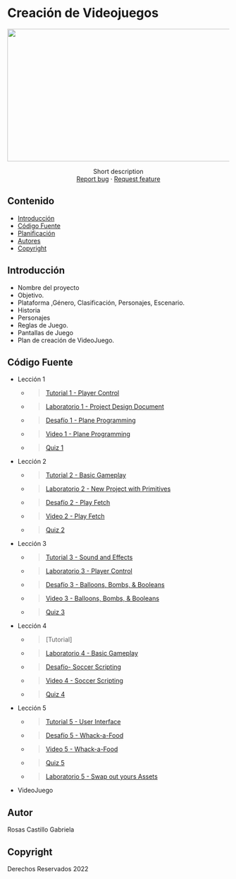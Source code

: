 # Creación de Videojuegos
<p align="center">
    <img src="https://user-images.githubusercontent.com/8560750/195950148-0c0df38e-5f96-45ae-87c3-6922738c612d.jpg" alt="Logo" width=1200 height=300>

  <p align="center">
    Short description
    <br>
    <a href="https://reponame/issues/new?template=bug.md">Report bug</a>
    ·
    <a href="https://reponame/issues/new?template=feature.md&labels=feature">Request feature</a>
  </p>
</p>


## Contenido

- [Introducción](#introducción)
- [Código Fuente](#código-fuente)
- [Planificación](#planificación)
- [Autores](#autores)
- [Copyright](#copyright)


## Introducción

- Nombre del proyecto
- Objetivo.
- Plataforma ,Género, Clasificación, Personajes, Escenario.
- Historia
- Personajes
- Reglas de Juego.
- Pantallas de Juego
- Plan de creación de VideoJuego.

## Código Fuente

* Lección 1
  * > [Tutorial 1 - Player Control ](https://github.com/Unity-UNTG-Videojuegos/Leccion1/tree/main/Assets)
  * > [Laboratorio 1 - Project Design Document ](https://github.com/Unity-UNTG-Videojuegos/Leccion1_Laboratorio/blob/main/Project%20Design%20Doc%20%5BWORD%5D.docx)
  * > [Desafío 1 - Plane Programming ](https://github.com/Unity-UNTG-Videojuegos/Leccion1_Challenge/tree/main/Assets)
  * > [Video 1 - Plane Programming](https://drive.google.com/drive/folders/1ZmzsdH8ncxBwUHkIaedVL7_VGftZHO97)
  * > [Quiz 1](https://drive.google.com/drive/folders/1ZmzsdH8ncxBwUHkIaedVL7_VGftZHO97)
* Lección 2
  * > [Tutorial 2 - Basic Gameplay](https://github.com/Unity-UNTG-Videojuegos/Leccion2/tree/main/Assets3)
  * > [Laboratorio 2 - New Project with Primitives](https://github.com/Unity-UNTG-Videojuegos/Leccion2_Laboratorio-/tree/main/Assets)
  * > [Desafío 2 - Play Fetch](https://github.com/Unity-UNTG-Videojuegos/Leccion2_Challenge/tree/main/Assets)
  * > [Video 2 - Play Fetch ](https://drive.google.com/drive/folders/1ZmzsdH8ncxBwUHkIaedVL7_VGftZHO97)
  * > [Quiz 2](https://drive.google.com/drive/folders/1ZmzsdH8ncxBwUHkIaedVL7_VGftZHO97)
* Lección 3
  * > [Tutorial 3 - Sound and Effects](https://github.com/Desarrollo-de-videojuegos-9/Leccion3_U2/tree/main/Interface_Leccion3)
  * > [Laboratorio 3 - Player Control](https://github.com/Desarrollo-de-videojuegos-9/Laboratorio3_U2/tree/main/Laboratorio)
  * > [Desafío 3 - Balloons, Bombs, & Booleans](https://github.com/Desarrollo-de-videojuegos-9/Challenge3_U2/tree/main/Interface_Challenge_3)
  * > [Video 3 - Balloons, Bombs, & Booleans](https://drive.google.com/file/d/1ftCgKBpSsHzFkITvioaH2SfL0-BkB77d/view?usp=sharing)
  * > [Quiz 3](https://github.com/Desarrollo-de-videojuegos-9/Quiz3_U2/tree/main/Quiz)
* Lección 4
  * > [Tutorial]
  * > [Laboratorio 4 - Basic Gameplay](https://github.com/Desarrollo-de-videojuegos-9/Laboratorio04_U2-)
  * > [Desafío- Soccer Scripting](https://github.com/Desarrollo-de-videojuegos-9/Challenge04_U2)
  * > [Video 4 - Soccer Scripting](https://drive.google.com/file/d/18UH5bZaiMXcz8taLIn4HENk4_7NNDqyN/view?usp=sharing)
  * > [Quiz 4](https://github.com/Desarrollo-de-videojuegos-9/Quiz04_U2)
* Lección 5
  * > [Tutorial 5 - User Interface](https://github.com/Desarrollo-de-videojuegos-9/Leccion5_U2/tree/main/Interface_Leccion5)
  * > [Desafío 5 - Whack-a-Food](https://github.com/Desarrollo-de-videojuegos-9/Challenge5_U2)
  * > [Video 5 - Whack-a-Food](https://drive.google.com/file/d/1cmAdarikvx3tf324mNgluXONXftAbpCs/view?usp=sharing)
  * > [Quiz 5](https://github.com/Desarrollo-de-videojuegos-9/Quiz5_U2/tree/main/Quiz)
  * > [Laboratorio 5 - Swap out yours Assets](https://github.com/Desarrollo-de-videojuegos-9/Laboratorio05_U2)
* VideoJuego

## Autor
Rosas Castillo Gabriela

## Copyright
Derechos Reservados 2022
